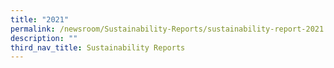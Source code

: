 ```yaml
---
title: "2021"
permalink: /newsroom/Sustainability-Reports/sustainability-report-2021
description: ""
third_nav_title: Sustainability Reports
---
```

